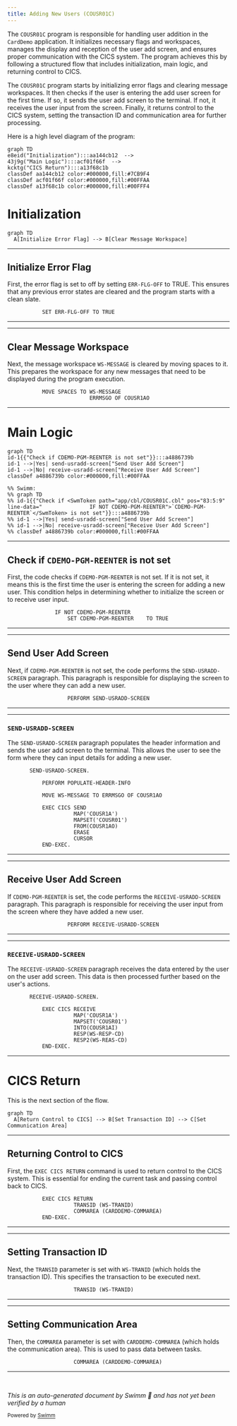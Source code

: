 ```yaml
---
title: Adding New Users (COUSR01C)
---
```

The <SwmToken path="app/cbl/COUSR01C.cbl" pos="2:7:7" line-data="      * Program     : COUSR01C.CBL">`COUSR01C`</SwmToken> program is responsible for handling user addition in the <SwmToken path="app/cbl/COUSR01C.cbl" pos="3:7:7" line-data="      * Application : CardDemo">`CardDemo`</SwmToken> application. It initializes necessary flags and workspaces, manages the display and reception of the user add screen, and ensures proper communication with the CICS system. The program achieves this by following a structured flow that includes initialization, main logic, and returning control to CICS.

The <SwmToken path="app/cbl/COUSR01C.cbl" pos="2:7:7" line-data="      * Program     : COUSR01C.CBL">`COUSR01C`</SwmToken> program starts by initializing error flags and clearing message workspaces. It then checks if the user is entering the add user screen for the first time. If so, it sends the user add screen to the terminal. If not, it receives the user input from the screen. Finally, it returns control to the CICS system, setting the transaction ID and communication area for further processing.

Here is a high level diagram of the program:

```mermaid
graph TD
e8eid("Initialization"):::aa144cb12  --> 
43j9g("Main Logic"):::acf01f66f  --> 
kcktg("CICS Return"):::a13f68c1b 
classDef aa144cb12 color:#000000,fill:#7CB9F4
classDef acf01f66f color:#000000,fill:#00FFAA
classDef a13f68c1b color:#000000,fill:#00FFF4
```

# Initialization

```mermaid
graph TD
  A[Initialize Error Flag] --> B[Clear Message Workspace]
```

<SwmSnippet path="/app/cbl/COUSR01C.cbl" line="73">

---

## Initialize Error Flag

First, the error flag is set to off by setting <SwmToken path="app/cbl/COUSR01C.cbl" pos="73:3:7" line-data="           SET ERR-FLG-OFF TO TRUE">`ERR-FLG-OFF`</SwmToken> to TRUE. This ensures that any previous error states are cleared and the program starts with a clean slate.

```cobol
           SET ERR-FLG-OFF TO TRUE
```

---

</SwmSnippet>

<SwmSnippet path="/app/cbl/COUSR01C.cbl" line="75">

---

## Clear Message Workspace

Next, the message workspace <SwmToken path="app/cbl/COUSR01C.cbl" pos="75:7:9" line-data="           MOVE SPACES TO WS-MESSAGE">`WS-MESSAGE`</SwmToken> is cleared by moving spaces to it. This prepares the workspace for any new messages that need to be displayed during the program execution.

```cobol
           MOVE SPACES TO WS-MESSAGE
                          ERRMSGO OF COUSR1AO
```

---

</SwmSnippet>

# Main Logic

```mermaid
graph TD
id-1{{"Check if CDEMO-PGM-REENTER is not set"}}:::a4886739b
id-1 -->|Yes| send-usradd-screen["Send User Add Screen"]
id-1 -->|No| receive-usradd-screen["Receive User Add Screen"]
classDef a4886739b color:#000000,fill:#00FFAA

%% Swimm:
%% graph TD
%% id-1{{"Check if <SwmToken path="app/cbl/COUSR01C.cbl" pos="83:5:9" line-data="               IF NOT CDEMO-PGM-REENTER">`CDEMO-PGM-REENTER`</SwmToken> is not set"}}:::a4886739b
%% id-1 -->|Yes| send-usradd-screen["Send User Add Screen"]
%% id-1 -->|No| receive-usradd-screen["Receive User Add Screen"]
%% classDef a4886739b color:#000000,fill:#00FFAA
```

<SwmSnippet path="/app/cbl/COUSR01C.cbl" line="83">

---

## Check if <SwmToken path="app/cbl/COUSR01C.cbl" pos="83:5:9" line-data="               IF NOT CDEMO-PGM-REENTER">`CDEMO-PGM-REENTER`</SwmToken> is not set

First, the code checks if <SwmToken path="app/cbl/COUSR01C.cbl" pos="83:5:9" line-data="               IF NOT CDEMO-PGM-REENTER">`CDEMO-PGM-REENTER`</SwmToken> is not set. If it is not set, it means this is the first time the user is entering the screen for adding a new user. This condition helps in determining whether to initialize the screen or to receive user input.

```cobol
               IF NOT CDEMO-PGM-REENTER
                   SET CDEMO-PGM-REENTER    TO TRUE
```

---

</SwmSnippet>

<SwmSnippet path="/app/cbl/COUSR01C.cbl" line="87">

---

## Send User Add Screen

Next, if <SwmToken path="app/cbl/COUSR01C.cbl" pos="83:5:9" line-data="               IF NOT CDEMO-PGM-REENTER">`CDEMO-PGM-REENTER`</SwmToken> is not set, the code performs the <SwmToken path="app/cbl/COUSR01C.cbl" pos="87:3:7" line-data="                   PERFORM SEND-USRADD-SCREEN">`SEND-USRADD-SCREEN`</SwmToken> paragraph. This paragraph is responsible for displaying the screen to the user where they can add a new user.

```cobol
                   PERFORM SEND-USRADD-SCREEN
```

---

</SwmSnippet>

<SwmSnippet path="/app/cbl/COUSR01C.cbl" line="184">

---

### <SwmToken path="app/cbl/COUSR01C.cbl" pos="184:1:5" line-data="       SEND-USRADD-SCREEN.">`SEND-USRADD-SCREEN`</SwmToken>

The <SwmToken path="app/cbl/COUSR01C.cbl" pos="184:1:5" line-data="       SEND-USRADD-SCREEN.">`SEND-USRADD-SCREEN`</SwmToken> paragraph populates the header information and sends the user add screen to the terminal. This allows the user to see the form where they can input details for adding a new user.

```cobol
       SEND-USRADD-SCREEN.

           PERFORM POPULATE-HEADER-INFO

           MOVE WS-MESSAGE TO ERRMSGO OF COUSR1AO

           EXEC CICS SEND
                     MAP('COUSR1A')
                     MAPSET('COUSR01')
                     FROM(COUSR1AO)
                     ERASE
                     CURSOR
           END-EXEC.
```

---

</SwmSnippet>

<SwmSnippet path="/app/cbl/COUSR01C.cbl" line="89">

---

## Receive User Add Screen

If <SwmToken path="app/cbl/COUSR01C.cbl" pos="83:5:9" line-data="               IF NOT CDEMO-PGM-REENTER">`CDEMO-PGM-REENTER`</SwmToken> is set, the code performs the <SwmToken path="app/cbl/COUSR01C.cbl" pos="89:3:7" line-data="                   PERFORM RECEIVE-USRADD-SCREEN">`RECEIVE-USRADD-SCREEN`</SwmToken> paragraph. This paragraph is responsible for receiving the user input from the screen where they have added a new user.

```cobol
                   PERFORM RECEIVE-USRADD-SCREEN
```

---

</SwmSnippet>

<SwmSnippet path="/app/cbl/COUSR01C.cbl" line="201">

---

### <SwmToken path="app/cbl/COUSR01C.cbl" pos="201:1:5" line-data="       RECEIVE-USRADD-SCREEN.">`RECEIVE-USRADD-SCREEN`</SwmToken>

The <SwmToken path="app/cbl/COUSR01C.cbl" pos="201:1:5" line-data="       RECEIVE-USRADD-SCREEN.">`RECEIVE-USRADD-SCREEN`</SwmToken> paragraph receives the data entered by the user on the user add screen. This data is then processed further based on the user's actions.

```cobol
       RECEIVE-USRADD-SCREEN.

           EXEC CICS RECEIVE
                     MAP('COUSR1A')
                     MAPSET('COUSR01')
                     INTO(COUSR1AI)
                     RESP(WS-RESP-CD)
                     RESP2(WS-REAS-CD)
           END-EXEC.
```

---

</SwmSnippet>

# CICS Return

This is the next section of the flow.

```mermaid
graph TD
  A[Return Control to CICS] --> B[Set Transaction ID] --> C[Set Communication Area]
```

<SwmSnippet path="/app/cbl/COUSR01C.cbl" line="107">

---

## Returning Control to CICS

First, the <SwmToken path="app/cbl/COUSR01C.cbl" pos="107:1:5" line-data="           EXEC CICS RETURN">`EXEC CICS RETURN`</SwmToken> command is used to return control to the CICS system. This is essential for ending the current task and passing control back to CICS.

```cobol
           EXEC CICS RETURN
                     TRANSID (WS-TRANID)
                     COMMAREA (CARDDEMO-COMMAREA)
           END-EXEC.
```

---

</SwmSnippet>

<SwmSnippet path="/app/cbl/COUSR01C.cbl" line="108">

---

## Setting Transaction ID

Next, the <SwmToken path="app/cbl/COUSR01C.cbl" pos="108:1:1" line-data="                     TRANSID (WS-TRANID)">`TRANSID`</SwmToken> parameter is set with <SwmToken path="app/cbl/COUSR01C.cbl" pos="108:4:6" line-data="                     TRANSID (WS-TRANID)">`WS-TRANID`</SwmToken> (which holds the transaction ID). This specifies the transaction to be executed next.

```cobol
                     TRANSID (WS-TRANID)
```

---

</SwmSnippet>

<SwmSnippet path="/app/cbl/COUSR01C.cbl" line="109">

---

## Setting Communication Area

Then, the <SwmToken path="app/cbl/COUSR01C.cbl" pos="109:1:1" line-data="                     COMMAREA (CARDDEMO-COMMAREA)">`COMMAREA`</SwmToken> parameter is set with <SwmToken path="app/cbl/COUSR01C.cbl" pos="109:4:6" line-data="                     COMMAREA (CARDDEMO-COMMAREA)">`CARDDEMO-COMMAREA`</SwmToken> (which holds the communication area). This is used to pass data between tasks.

```cobol
                     COMMAREA (CARDDEMO-COMMAREA)
```

---

</SwmSnippet>

&nbsp;

*This is an auto-generated document by Swimm 🌊 and has not yet been verified by a human*

<SwmMeta version="3.0.0" repo-id="Z2l0aHViJTNBJTNBa3luZHJ5bC1hd3MtbWFpbmZyYW1lLW1vZGVybml6YXRpb24tY2FyZGRlbW8lM0ElM0FTd2ltbS1EZW1v" repo-name="kyndryl-aws-mainframe-modernization-carddemo"><sup>Powered by [Swimm](/)</sup></SwmMeta>
